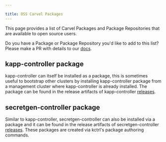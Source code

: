 ```yaml
---

title: OSS Carvel Packages
---
```


This page provides a list of Carvel Packages and Package Repositories that are available to open source users. 

Do you have a Package or Package Repository you'd like to add to this list? Please make a PR with details to our [docs](https://github.com/carvel-dev/carvel/blob/develop/site/content/kapp-controller/docs/develop/oss-packages.md).

## kapp-controller package
kapp-controller can itself be installed as a package, this is sometimes useful to bootstrap other clusters by installing kapp-controller package from a management cluster where kapp-controller is already installed. The package can be found in the release artifacts of kapp-controller [releases](https://github.com/carvel-dev/kapp-controller/releases).

## secretgen-controller package
Similar to kapp-controller, secretgen-controller can also be installed via a package and it can be found in the release artifacts of secretgen-controller [releases](https://github.com/carvel-dev/secretgen-controller/releases). These packages are created via kctrl's package authoring commands.
